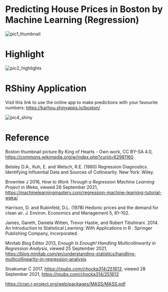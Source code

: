 # Predicting House Prices in Boston by Machine Learning (Regression)


![pic1_thumbnail](https://user-images.githubusercontent.com/81752452/135813191-17ca905f-b30f-43eb-9e97-c7db693f52cf.png)

# Highlight

![pic2_highlights](https://user-images.githubusercontent.com/81752452/135813428-508f5535-ff87-4f4f-b35e-4459cb580b17.png)


# RShiny Application 

Visit this link to use the online app to make predictions with your favourite numbers:
https://karhou.shinyapps.io/boston/

![pic4_shiny](https://user-images.githubusercontent.com/81752452/135969899-0510d4d4-2481-4162-9575-ab5d9bc68b0c.JPG)


# Reference

Boston thumbnail picture By King of Hearts - Own work, CC BY-SA 4.0, https://commons.wikimedia.org/w/index.php?curid=62981160

Belsley D.A., Kuh, E. and Welsch, R.E. (1980) Regression Diagnostics. Identifying Influential Data and Sources of Collinearity. New York: Wiley.

Brownlee J 2016, *How to Work Through a Regression Machine Learning Project in Weka*, viewed 26 September 2021, https://machinelearningmastery.com/regression-machine-learning-tutorial-weka/ 

Harrison, D. and Rubinfeld, D.L. (1978) Hedonic prices and the demand for clean air. J. Environ. Economics and Management 5, 81–102.

James, Gareth, Daniela Witten, Trevor Hastie, and Robert Tibshirani. 2014. An Introduction to Statistical Learning: With Applications in R . Springer Publishing Company, Incorporated.

Minitab Blog Editor 2013, *Enough Is Enough! Handling Multicollinearity in Regression Analysis*, viewed 25 September 2021, https://blog.minitab.com/en/understanding-statistics/handling-multicollinearity-in-regression-analysis

Sivakumar C 2017, *https://rpubs.com/chocka314/251613*, viewed 28 September 2021, https://rpubs.com/chocka314/251613

https://cran.r-project.org/web/packages/MASS/MASS.pdf
